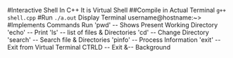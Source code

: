 #Interactive Shell In C++
It is Virtual Shell 
##Compile in Actual Terminal
`g++ shell.cpp`
#Run
`./a.out`
Display Terminal
username@hostname:~>
#Implements Commands Run
'pwd' -- Shows Present Working Directory
'echo' -- Print 
'ls'  -- list of files & Directories
'cd' -- Change Directory
'search' -- Search file & Directories
'pinfo' -- Process Information
'exit' -- Exit from Virtual Terminal 
CTRLD -- Exit
&-- Background 


